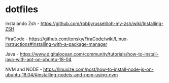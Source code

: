 # dotfiles

Instalando Zsh - https://github.com/robbyrussell/oh-my-zsh/wiki/Installing-ZSH

FiraCode - https://github.com/tonsky/FiraCode/wiki/Linux-instructions#installing-with-a-package-manager

Java - https://www.digitalocean.com/community/tutorials/how-to-install-java-with-apt-on-ubuntu-18-04

NVM and NODE - https://linuxize.com/post/how-to-install-node-js-on-ubuntu-18.04/#installing-nodejs-and-npm-using-nvm

